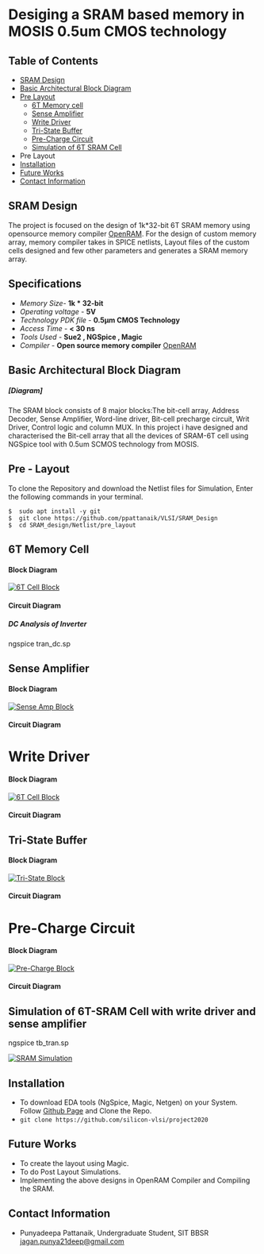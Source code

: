 
# Desiging a SRAM based memory in MOSIS 0.5um  CMOS technology

## Table of Contents
-   [SRAM Design](https://github.com/ppattanaik/VLSI/SRAM_Design#sram-design)
-   [Basic Architectural Block Diagram](https://github.com/ppattanaik/VLSI/SRAM_Design#basic-architectural-block-diagram)
-   [Pre Layout](https://github.com/ppattanaik/VLSI/SRAM_Design#pre-layout)
    -   [6T Memory cell](https://github.com/ppattanaik/VLSI/SRAM_Design#6t-memory-cell)
    -   [Sense Amplifier](https://github.com/ppattanaik/VLSI/SRAM_Design#sense-amplifier)
    -   [Write Driver](https://github.com/ppattanaik/VLSI/SRAM_Design#write-driver)
    -   [Tri-State Buffer](https://github.com/ppattanaik/VLSI/SRAM_Design#tri-state-buffer)
    -   [Pre-Charge Circuit](https://github.com/ppattanaik/VLSI/SRAM_Design#pre-charge-circuit)
    -   [Simulation of 6T SRAM Cell](https://github.com/ppattanaik/VLSI/SRAM_Design#simulation-of-6t-sram-cell-with-write-driver-and-sense-amplifier)
-   Pre Layout
-   [Installation](https://github.com/ppattanaik/VLSI/SRAM_Design#installation)
-   [Future Works](https://github.com/ppattanaik/VLSI/SRAM_Design#future-works)
-   [Contact Information](https://github.com/ppattanaik/VLSI/SRAM_Design#contact-information)
	


## SRAM Design
The project is focused on the design of 1k*32-bit 6T SRAM memory using opensource memory compiler  [OpenRAM](https://openram.soe.ucsc.edu/). For the design of custom memory array, memory compiler takes in SPICE netlists, Layout files of the custom cells designed and few other parameters and generates a SRAM memory array.
## Specifications
-   *Memory Size*- **1k * 32-bit**
-   *Operating voltage* - **5V**
-   *Technology PDK file* - **0.5µm CMOS Technology**
-   *Access Time* - **< 30 ns**
-   *Tools Used* - **Sue2 , NGSpice , Magic**
-   *Compiler* - **Open source memory compiler** [OpenRAM](https://github.com/mguthaus/OpenRAM/blob/master/OpenRAM_ICCAD_2016_paper.pdf)
## Basic Architectural Block Diagram
##### [Diagram] 
The SRAM block consists of 8 major blocks:The bit-cell array, Address Decoder, Sense Amplifier, Word-line driver, Bit-cell precharge circuit, Writ Driver, Control logic and column MUX. In this project i have designed and characterised the Bit-cell array that all the devices of SRAM-6T cell using NGSpice tool with 0.5um SCMOS technology from MOSIS.

## Pre - Layout

To clone the Repository and download the Netlist files for Simulation, Enter the following commands in your terminal.

	$  sudo apt install -y git
	$  git clone https://github.com/ppattanaik/VLSI/SRAM_Design 
	$  cd SRAM_design/Netlist/pre_layout


## 6T Memory Cell

#### [](https://github.com/ppattanaik/VLSI/SRAM_Design#block-diagram)Block Diagram

[![6T Cell Block](https://github.com/iamkrvikash/OpenSRAM/raw/master/Diagram/BlockDiagram/6TCell.png)](https://github.com/iamkrvikash/OpenSRAM/blob/master/Diagram/BlockDiagram/6TCell.png)

#### [](https://github.com/iamkrvikash/OpenSRAM#circuit-diagram)Circuit Diagram

##### [](https://github.com/iamkrvikash/OpenSRAM#dc-analysis-of-inverter)DC Analysis of Inverter

ngspice tran_dc.sp

## [](https://github.com/iamkrvikash/OpenSRAM#sense-amplifier)Sense Amplifier

#### [](https://github.com/iamkrvikash/OpenSRAM#block-diagram-1)Block Diagram

[![Sense Amp Block](https://github.com/iamkrvikash/OpenSRAM/raw/master/Diagram/BlockDiagram/SenseAmp.png)](https://github.com/iamkrvikash/OpenSRAM/blob/master/Diagram/BlockDiagram/SenseAmp.png)

#### [](https://github.com/iamkrvikash/OpenSRAM#circuit-diagram-1)Circuit Diagram
# [](https://github.com/iamkrvikash/OpenSRAM#write-driver)Write Driver

#### [](https://github.com/iamkrvikash/OpenSRAM#block-diagram-2)Block Diagram

[![6T Cell Block](https://github.com/iamkrvikash/OpenSRAM/raw/master/Diagram/BlockDiagram/WriteDriver.png)](https://github.com/iamkrvikash/OpenSRAM/blob/master/Diagram/BlockDiagram/WriteDriver.png)

#### [](https://github.com/iamkrvikash/OpenSRAM#circuit-diagram-2)Circuit Diagram

## [](https://github.com/iamkrvikash/OpenSRAM#tri-state-buffer)Tri-State Buffer

#### [](https://github.com/iamkrvikash/OpenSRAM#block-diagram-3)Block Diagram

[![Tri-State Block](https://github.com/iamkrvikash/OpenSRAM/raw/master/Diagram/BlockDiagram/TriState.png)](https://github.com/iamkrvikash/OpenSRAM/blob/master/Diagram/BlockDiagram/TriState.png)

#### [](https://github.com/iamkrvikash/OpenSRAM#circuit-diagram-3)Circuit Diagram

# [](https://github.com/iamkrvikash/OpenSRAM#pre-charge-circuit)Pre-Charge Circuit

#### [](https://github.com/iamkrvikash/OpenSRAM#block-diagram-4)Block Diagram

[![Pre-Charge Block](https://github.com/iamkrvikash/OpenSRAM/raw/master/Diagram/BlockDiagram/PreCharge.png)](https://github.com/iamkrvikash/OpenSRAM/blob/master/Diagram/BlockDiagram/PreCharge.png)

#### [](https://github.com/iamkrvikash/OpenSRAM#circuit-diagram-4)Circuit Diagram

## [](https://github.com/iamkrvikash/OpenSRAM#simulation-of-6t-sram-cell-with-write-driver-and-sense-amplifier)Simulation of 6T-SRAM Cell with write driver and sense amplifier

ngspice tb_tran.sp

[![SRAM Simulation](https://github.com/iamkrvikash/OpenSRAM/raw/master/Waveforms/PreLayout/tb_tran.png)](https://github.com/iamkrvikash/OpenSRAM/blob/master/Waveforms/PreLayout/tb_tran.png)

## [](https://github.com/iamkrvikash/OpenSRAM#installation)Installation

-   To download EDA tools (NgSpice, Magic, Netgen) on your System. Follow  [Github Page](https://github.com/silicon-vlsi/project2020#Cloning-the-Repository)  and Clone the Repo.
-   `git clone https://github.com/silicon-vlsi/project2020`

## [](https://github.com/iamkrvikash/OpenSRAM#future-works)Future Works

-   To create the layout using Magic.
-   To do Post Layout Simulations.
-   Implementing the above designs in OpenRAM Compiler and Compiling the SRAM.

## [](https://github.com/iamkrvikash/OpenSRAM#contact-information)Contact Information

-   Punyadeepa Pattanaik, Undergraduate Student, SIT BBSR  [jagan.punya21deep@gmail.com](mailto:jagan.punya21deep@gmail.com)
